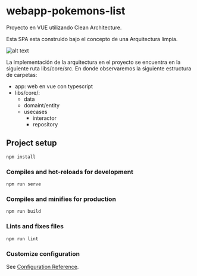 # webapp-pokemons-list

Proyecto en VUE utilizando Clean Architecture.

Esta SPA esta construido bajo el concepto de una Arquitectura limpia.

![alt text](https://miro.medium.com/max/4800/1*D1EvAeK74Gry46JMZM4oOQ.png)

La implementación de la arquitectura en el proyecto se encuentra en la siguiente ruta libs/core/src. En donde observaremos la siguiente estructura de carpetas:

- app: web en vue con typescript
- libs/core/: 
    - data
    - domaint/entity
    - usecases
        - interactor
        - repository


## Project setup
```
npm install
```

### Compiles and hot-reloads for development
```
npm run serve
```

### Compiles and minifies for production
```
npm run build
```

### Lints and fixes files
```
npm run lint
```

### Customize configuration
See [Configuration Reference](https://cli.vuejs.org/config/).
